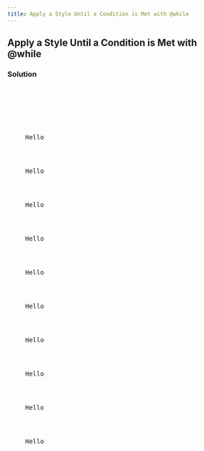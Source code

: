 ```yaml
---
title: Apply a Style Until a Condition is Met with @while
---
```

## Apply a Style Until a Condition is Met with @while

<h3>Solution</h3>

<pre>
  <style type='text/sass'>
  
  $x: 1;
  @while $x < 13 {
    .text-#{$x} { font-size: 5px * $x; }
    $x: $x + 1;
  }
  
  </style>

  <figure>
    <p class="text-1">Hello</p>
    <p class="text-2">Hello</p>
    <p class="text-3">Hello</p>
    <p class="text-4">Hello</p>
    <p class="text-5">Hello</p>
    <p class="text-6">Hello</p>
    <p class="text-7">Hello</p>
    <p class="text-8">Hello</p>
    <p class="text-9">Hello</p>
    <p class="text-10">Hello</p>
  </figure>
</pre>
